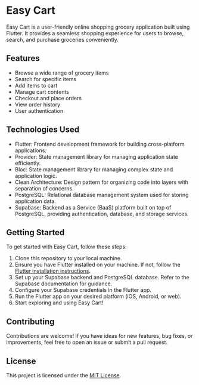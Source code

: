 # Easy Cart

Easy Cart is a user-friendly online shopping grocery application built using Flutter. It provides a seamless shopping experience for users to browse, search, and purchase groceries conveniently.

## Features

- Browse a wide range of grocery items
- Search for specific items
- Add items to cart
- Manage cart contents
- Checkout and place orders
- View order history
- User authentication

## Technologies Used

- Flutter: Frontend development framework for building cross-platform applications.
- Provider: State management library for managing application state efficiently.
- Bloc: State management library for managing complex state and application logic.
- Clean Architecture: Design pattern for organizing code into layers with separation of concerns.
- PostgreSQL: Relational database management system used for storing application data.
- Supabase: Backend as a Service (BaaS) platform built on top of PostgreSQL, providing authentication, database, and storage services.

## Getting Started

To get started with Easy Cart, follow these steps:

1. Clone this repository to your local machine.
2. Ensure you have Flutter installed on your machine. If not, follow the [Flutter installation instructions](https://flutter.dev/docs/get-started/install).
3. Set up your Supabase backend and PostgreSQL database. Refer to the Supabase documentation for guidance.
4. Configure your Supabase credentials in the Flutter app.
5. Run the Flutter app on your desired platform (iOS, Android, or web).
6. Start exploring and using Easy Cart!

## Contributing

Contributions are welcome! If you have ideas for new features, bug fixes, or improvements, feel free to open an issue or submit a pull request.

## License

This project is licensed under the [MIT License](LICENSE).
